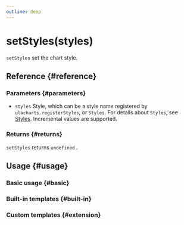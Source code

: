 ```yaml
---
outline: deep
---
```


# setStyles(styles)
`setStyles` set the chart style.

## Reference {#reference}
<!--@include: @/@views/api/references/instance/setStyles.md-->

### Parameters {#parameters}
- `styles` Style, which can be a style name registered by `ulacharts.registerStyles`, or `Styles`. For details about `Styles`, see [Styles](/en-US/guide/styles). Incremental values ​​are supported.

### Returns {#returns}
`setStyles` returns `undefined` .

## Usage {#usage}
<script setup>
import SetStylesBasic from '../../../@views/api/samples/setStyles-basic/index.vue'
import SetStylesBuiltIn from '../../../@views/api/samples/setStyles-built-in/index.vue'
import SetStylesExtension from '../../../@views/api/samples/setStyles-extension/index.vue'
</script>

### Basic usage {#basic}
<SetStylesBasic/>

### Built-in templates {#built-in}
<SetStylesBuiltIn/>

### Custom templates {#extension}
<SetStylesExtension/>

